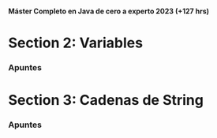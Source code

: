#### Máster Completo en Java de cero a experto 2023 (+127 hrs)

# Section 2: Variables 
### Apuntes


# Section 3: Cadenas de String
### Apuntes